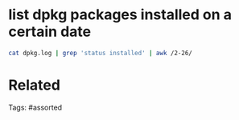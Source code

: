 # list dpkg packages installed on a certain date
```bash
cat dpkg.log | grep 'status installed' | awk /2-26/
```

# Related

Tags:
    #assorted
